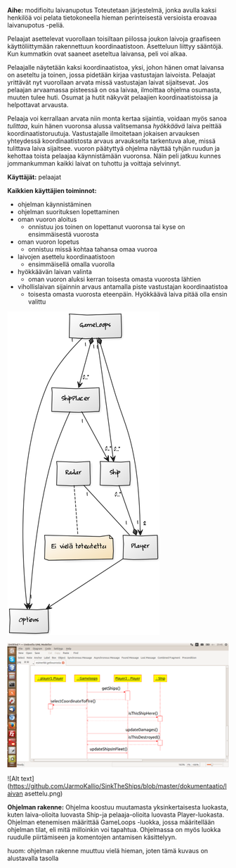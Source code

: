 **Aihe:** modifioitu laivanupotus Toteutetaan järjestelmä, jonka avulla kaksi henkilöä voi pelata tietokoneella hieman perinteisestä versioista eroavaa laivanupotus -peliä. 

Pelaajat asettelevat vuorollaan toisiltaan piilossa joukon laivoja graafiseen käyttöliittymään rakennettuun koordinaatistoon. Asetteluun liittyy sääntöjä. Kun kummatkin ovat saaneet aseteltua laivansa, peli voi alkaa.

Pelaajalle näytetään kaksi koordinaatistoa, yksi, johon hänen omat laivansa on aseteltu ja toinen, jossa pidetään kirjaa vastustajan laivoista. Pelaajat yrittävät nyt vuorollaan arvata missä vastustajan laivat sijaitsevat. Jos pelaajan arvaamassa pisteessä on osa laivaa, ilmoittaa ohjelma osumasta, muuten tulee huti. Osumat ja hutit näkyvät pelaajien koordinaatistoissa ja helpottavat arvausta. 

Pelaaja voi kerrallaan arvata niin monta kertaa sijaintia, voidaan myös sanoa *tulittaa*, kuin hänen vuoronsa alussa valitsemansa *hyökkäävä* laiva peittää koordinaatistoruutuja. Vastustajalle ilmoitetaan jokaisen arvauksen yhteydessä koordinaatistosta arvaus arvaukselta tarkentuva alue, missä tulittava laiva sijaitsee. vuoron päätyttyä ohjelma näyttää tyhjän ruudun ja kehottaa toista pelaajaa käynnistämään vuoronsa. Näin peli jatkuu kunnes jommankumman kaikki laivat on tuhottu ja voittaja selvinnyt.


**Käyttäjät:** pelaajat

**Kaikkien käyttäjien toiminnot:**
- ohjelman käynnistäminen
- ohjelman suorituksen lopettaminen
- oman vuoron aloitus
   * onnistuu jos toinen on lopettanut vuoronsa tai kyse on ensimmäisestä  vuorosta
- oman vuoron lopetus
   * onnistuu missä kohtaa tahansa omaa vuoroa
- laivojen asettelu koordinaatistoon
   * ensimmäisellä omalla vuorolla
- hyökkäävän laivan valinta
   * oman vuoron aluksi kerran toisesta omasta vuorosta lähtien
- vihollislaivan sijainnin arvaus antamalla piste vastustajan koordinaatistoa
   * toisesta omasta vuorosta eteenpäin. Hyökkäävä laiva pitää olla ensin valittu


![Alt text](https://github.com/JarmoKallio/SinkTheShips/blob/master/dokumentaatio/luokkakaavio.png)

![Alt text](https://github.com/JarmoKallio/SinkTheShips/blob/master/dokumentaatio/esimerkkipelivuoro.png)

![Alt text](https://github.com/JarmoKallio/SinkTheShips/blob/master/dokumentaatio/laivan asettelu.png)


**Ohjelman rakenne:** Ohjelma koostuu muutamasta yksinkertaisesta luokasta, kuten laiva-olioita luovasta Ship-ja pelaaja-olioita luovasta Player-luokasta. Ohjelman etenemisen määrittää GameLoops -luokka, jossa määritellään ohjelman tilat, eli mitä milloinkin voi tapahtua. Ohjelmassa on myös luokka ruudulle piirtämiseen ja komentojen antamisen käsittelyyn.

huom: ohjelman rakenne muuttuu vielä hieman, joten tämä kuvaus on alustavalla tasolla
